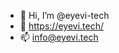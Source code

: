 - 👋 Hi, I’m @eyevi-tech
- 👀 https://eyevi.tech/
- 📫 info@eyevi.tech

<!---
eyevi-tech/eyevi-tech is a ✨ special ✨ repository because its `README.md` (this file) appears on your GitHub profile.
You can click the Preview link to take a look at your changes.
--->
